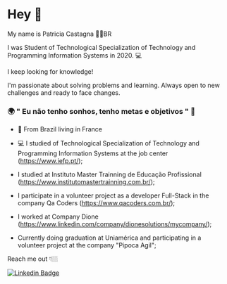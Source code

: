 # Hey 👋

My name is Patricia Castagna 👩🏼‍BR

I was Student of Technological Specialization of Technology and Programming Information Systems in 2020.  💻

I keep looking for knowledge!

I'm passionate about solving problems and learning. Always open to new challenges and ready to face changes.

### 🌍 " Eu não tenho sonhos, tenho metas e objetivos " 🧠

- 📍 From Brazil living in France

- 💻 I studied of Technological Specialization of Technology and Programming Information Systems at the job center (https://www.iefp.pt/);
- I studied at Instituto Master Trainning de Educação Profissional (https://www.institutomastertrainning.com.br/);
- I participate in a volunteer project as a developer Full-Stack in the company Qa Coders (https://www.qacoders.com.br/);
- I worked at Company Dione (https://www.linkedin.com/company/dionesolutions/mycompany/);
- Currently doing graduation at Uniamérica and participating in a volunteer project at the company "Pipoca Agil";

Reach me out 👇🏼

 [![Linkedin Badge](https://img.shields.io/badge/-LinkedIn-blue?style=flat-square&logo=Linkedin&logoColor=white&link=https://www.linkedin.com/in/patricia-castagna-b3717272/)](https://www.linkedin.com/in/patricia-castagna-b3717272/)
